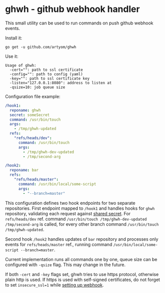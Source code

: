 ghwh - github webhook handler
=============================

This small utility can be used to run commands on push github webhook events.

Install it:

	go get -u github.com/artyom/ghwh

Use it:

	Usage of ghwh:
	  -cert="": path to ssl certificate
	  -config="": path to config (yaml)
	  -key="": path to ssl certificate key
	  -listen="127.0.0.1:8080": address to listen at
	  -qsize=10: job queue size

Configuration file example:

```yaml
/hook1:
  reponame: ghwh
  secret: someSecret
  command: /usr/bin/touch
  args:
    - /tmp/ghwh-updated
  refs:
    "refs/heads/dev":
      command: /usr/bin/touch
      args:
        - /tmp/ghwh-dev-updated
        - /tmp/second-arg

/hook2:
  reponame: bar
  refs:
    "refs/heads/master":
      command: /usr/bin/local/some-script
      args:
        - "--branch=master"
```


This configuration defines two hook endpoints for two separate repositories.
First endpoint mapped to `/hook1` and handles hooks for `ghwh` repository,
validating each request against [shared secret][1]. For `refs/heads/dev` ref.
command `/usr/bin/touch /tmp/ghwh-dev-updated /tmp/second-arg` is called, for
every other branch command `/usr/bin/touch /tmp/ghwh-updated`.

Second hook `/hook2` handles updates of `bar` repository and processes only
events for `refs/heads/master` ref., running command
`/usr/bin/local/some-script --branch=master`.

Current implementation runs all commands one by one, queue size can be
configured with `-qsize` flag. This may change in the future.

If both `-cert` and `-key` flags set, ghwh tries to use https protocol,
otherwise plain http is used. If https is used with self-signed certificates,
do not forget to set `insecure_ssl=1` while [setting up webhook][1].

[1]: https://developer.github.com/v3/repos/hooks/#create-a-hook
